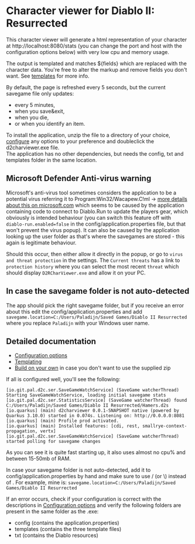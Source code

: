 # Character viewer for Diablo II: Resurrected

This character viewer will generate a html representation of your character at http://localhost:8080/stats (you can change the port and host with the configuration options below) with very low cpu and memory usage.

The output is templated and matches ${fields} which are replaced with the character data. You're free to alter the markup and remove fields you don't want. See [templates](docs/templating.md) for more info.  

By default, the page is refreshed every 5 seconds, but the current savegame file only updates:
* every 5 minutes, 
* when you save&exit, 
* when you die,
* or when you identify an item.

To install the application, unzip the file to a directory of your choice, [configure](docs/configuration.md) any options to your preference and doubleclick the d2charviewer.exe file.  
The application has no other dependencies, but needs the config, txt and templates folder in the same location.

## Microsoft Defender Anti-virus warning
Microsoft's anti-virus tool sometimes considers the application to be a potential virus referring it to Program:Win32/Wacapew.C!ml -> [more details about this on microsoft.com](https://www.microsoft.com/en-us/wdsi/threats/malware-encyclopedia-description?Name=Program:Win32/Wacapew.C!ml) which seems to be caused by the application containing code to connect to Diablo.Run to update the players gear, which obviously is intended behaviour (you can switch this feature off with `diablo-run.enabled=false` in the config/application.properties file, but that won't prevent the virus popup). It can also be caused by the application looking up the user folder as that's where the savegames are stored - this again is legitimate behaviour.   

Should this occur, then either allow it directly in the popup, or go to `virus and threat protection` in the settings. The `Current threats` has a link to `protection history` where you can select the most recent `threat` which should display `D2RCharViewer.exe` and allow it on your PC. 

## In case the savegame folder is not auto-detected
The app should pick the right savegame folder, but if you receive an error about this edit the config/application.properties and add ```savegame.location=C:/Users/Paladijn/Saved Games/Diablo II Resurrected``` where you replace ```Paladijn``` with your Windows user name.

## Detailed documentation  
* [Configuration options](docs/configuration.md)  
* [Templating](docs/templating.md)  
* [Build on your own](docs/build.md) in case you don't want to use the supplied zip

If all is configured well, you'll see the following:
```logcatfilter
[io.git.pal.d2c.ser.SaveGameWatchService] (SaveGame watcherThread) Starting SaveGameWatchService, loading initial savegame stats
[io.git.pal.d2c.ser.StatisticsService] (SaveGame watcherThread) found C:/Users/Paladijn/Saved Games/Diablo II Resurrected/Hamers.d2s
[io.quarkus] (main) d2charviewer 0.0.1-SNAPSHOT native (powered by Quarkus 3.10.0) started in 0.074s. Listening on: http://0.0.0.0:8081
[io.quarkus] (main) Profile prod activated. 
[io.quarkus] (main) Installed features: [cdi, rest, smallrye-context-propagation, vertx]
[io.git.pal.d2c.ser.SaveGameWatchService] (SaveGame watcherThread) started polling for savegame changes
```
As you can see it is quite fast starting up, it also uses almost no cpu% and between 15-50mb of RAM.

In case your savegame folder is not auto-detected, add it to config/application.properties by hand and make sure to use / (or \\) instead of \. For example, mine is:
```savegame.location=C:/Users/Paladijn/Saved Games/Diablo II Resurrected```

If an error occurs, check if your configuration is correct with the descriptions in [Configuration options](docs/configuration.md) and verify the following folders are present in the same folder as the .exe:
- config (contains the application.properties)
- templates (contains the three template files)
- txt (contains the Diablo resources)
